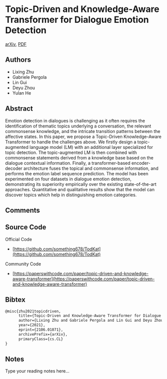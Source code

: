 
# Topic-Driven and Knowledge-Aware Transformer for Dialogue Emotion Detection

[arXiv](https://arxiv.org/abs/2106.01071), [PDF](https://arxiv.org/pdf/2106.01071.pdf)

## Authors

- Lixing Zhu
- Gabriele Pergola
- Lin Gui
- Deyu Zhou
- Yulan He

## Abstract

Emotion detection in dialogues is challenging as it often requires the identification of thematic topics underlying a conversation, the relevant commonsense knowledge, and the intricate transition patterns between the affective states. In this paper, we propose a Topic-Driven Knowledge-Aware Transformer to handle the challenges above. We firstly design a topic-augmented language model (LM) with an additional layer specialized for topic detection. The topic-augmented LM is then combined with commonsense statements derived from a knowledge base based on the dialogue contextual information. Finally, a transformer-based encoder-decoder architecture fuses the topical and commonsense information, and performs the emotion label sequence prediction. The model has been experimented on four datasets in dialogue emotion detection, demonstrating its superiority empirically over the existing state-of-the-art approaches. Quantitative and qualitative results show that the model can discover topics which help in distinguishing emotion categories.

## Comments



## Source Code

Official Code

- [https://github.com/something678/TodKat](https://github.com/something678/TodKat)

Community Code

- [https://paperswithcode.com/paper/topic-driven-and-knowledge-aware-transformer](https://paperswithcode.com/paper/topic-driven-and-knowledge-aware-transformer)

## Bibtex

```tex
@misc{zhu2021topicdriven,
      title={Topic-Driven and Knowledge-Aware Transformer for Dialogue Emotion Detection}, 
      author={Lixing Zhu and Gabriele Pergola and Lin Gui and Deyu Zhou and Yulan He},
      year={2021},
      eprint={2106.01071},
      archivePrefix={arXiv},
      primaryClass={cs.CL}
}
```

## Notes

Type your reading notes here...

